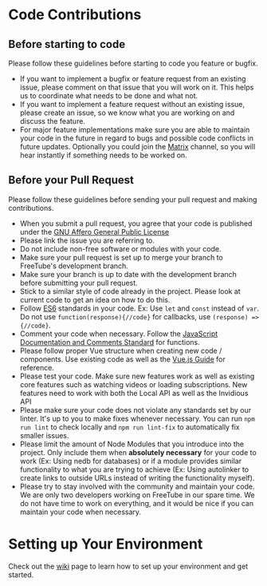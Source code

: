 # Code Contributions

## Before starting to code
 Please follow these guidelines before starting to code you feature or bugfix.
 * If you want to implement a bugfix or feature request from an existing issue, please comment on that issue that you will work on it. This helps us to coordinate what needs to be done and what not.
 * If you want to implement a feature request without an existing issue, please create an issue, so we know what you are working on and discuss the feature.
 * For major feature implementations make sure you are able to maintain your code in the future in regard to bugs and possible code conflicts in future updates. Optionally you could join the [Matrix](https://matrix.to/#/+freetube:matrix.org) channel, so you will hear instantly if something needs to be worked on.  

## Before your Pull Request
Please follow these guidelines before sending your pull request and making contributions.
* When you submit a pull request, you agree that your code is published under the [GNU Affero General Public License](https://www.gnu.org/licenses/agpl-3.0.html)
* Please link the issue you are referring to.
* Do not include non-free software or modules with your code.
* Make sure your pull request is set up to merge your branch to FreeTube's development branch.
* Make sure your branch is up to date with the development branch before submitting your pull request.
* Stick to a similar style of code already in the project.  Please look at current code to get an idea on how to do this.
* Follow [ES6](http://es6-features.org/) standards in your code. Ex: Use `let` and `const` instead of `var`. Do not use `function(response){//code}` for callbacks, use `(response) => {//code}`.
* Comment your code when necessary.  Follow the [JavaScript Documentation and Comments Standard](https://www.drupal.org/docs/develop/standards/javascript/javascript-api-documentation-and-comment-standards) for functions.
* Please follow proper Vue structure when creating new code / components.  Use existing code as well as the [Vue.js Guide](https://vuejs.org/v2/guide/) for reference.
* Please test your code.  Make sure new features work as well as existing core features such as watching videos or loading subscriptions.  New features need to work with both the Local API as well as the Invidious API
* Please make sure your code does not violate any standards set by our linter.  It's up to you to make fixes whenever necessary.  You can run `npm run lint` to check locally and `npm run lint-fix` to automatically fix smaller issues.
* Please limit the amount of Node Modules that you introduce into the project.  Only include them when **absolutely necessary** for your code to work (Ex: Using nedb for databases) or if a module provides similar functionality to what you are trying to achieve (Ex: Using autolinker to create links to outside URLs instead of writing the functionality myself).
* Please try to stay involved with the community and maintain your code.  We are only two developers working on FreeTube in our spare time.  We do not have time to work on everything, and it would be nice if you can maintain your code when necessary.

# Setting up Your Environment

Check out the [wiki](https://docs.freetubeapp.io/development/getting-started/) page to learn how to set up your environment and get started.
